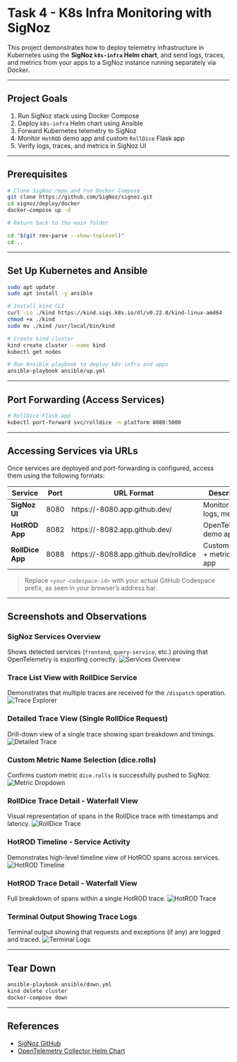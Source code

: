 # Task 4 - K8s Infra Monitoring with SigNoz

This project demonstrates how to deploy telemetry infrastructure in Kubernetes using the **SigNoz `k8s-infra` Helm chart**, and send logs, traces, and metrics from your apps to a SigNoz instance running separately via Docker.

---

## Project Goals

1. Run SigNoz stack using Docker Compose
2. Deploy `k8s-infra` Helm chart using Ansible
3. Forward Kubernetes telemetry to SigNoz
4. Monitor `HotROD` demo app and custom `RollDice` Flask app
5. Verify logs, traces, and metrics in SigNoz UI

---

## Prerequisites

```bash
# Clone SigNoz repo and run Docker Compose
git clone https://github.com/SigNoz/signoz.git
cd signoz/deploy/docker
docker-compose up -d

# Return back to the main folder

cd "$(git rev-parse --show-toplevel)"
cd ..
```

---

## Set Up Kubernetes and Ansible

```bash
sudo apt update
sudo apt install -y ansible

# Install kind CLI
curl -Lo ./kind https://kind.sigs.k8s.io/dl/v0.22.0/kind-linux-amd64
chmod +x ./kind
sudo mv ./kind /usr/local/bin/kind

# Create kind cluster
kind create cluster --name kind
kubectl get nodes

# Run Ansible playbook to deploy k8s-infra and apps
ansible-playbook ansible/up.yml
```

---

## Port Forwarding (Access Services)

```bash
# RollDice Flask app
kubectl port-forward svc/rolldice -n platform 8088:5000
```
---

## Accessing Services via URLs

Once services are deployed and port-forwarding is configured, access them using the following formats:

| Service           | Port   | URL Format                                                                   | Description                       |
|-------------------|--------|------------------------------------------------------------------------------|-----------------------------------|
| **SigNoz UI**     | 8080   | https://<your-codespace-id>-8080.app.github.dev/                             | Monitor traces, logs, metrics     |
| **HotROD App**    | 8082   | https://<your-codespace-id>-8082.app.github.dev/                             | OpenTelemetry demo app            |
| **RollDice App**  | 8088   | https://<your-codespace-id>-8088.app.github.dev/rolldice                     | Custom trace + metric Flask app   |

> Replace `<your-codespace-id>` with your actual GitHub Codespace prefix, as seen in your browser’s address bar.

---

## Screenshots and Observations

### SigNoz Services Overview
Shows detected services (`frontend`, `query-service`, etc.) proving that OpenTelemetry is exporting correctly.
![Services Overview](screenshots/services-overview.png)

### Trace List View with RollDice Service
Demonstrates that multiple traces are received for the `/dispatch` operation.
![Trace Explorer](screenshots/traces-explorer-rolldice.png)

### Detailed Trace View (Single RollDice Request)
Drill-down view of a single trace showing span breakdown and timings.
![Detailed Trace](screenshots/trace-detail-view-rolldice.png)

### Custom Metric Name Selection (dice.rolls)
Confirms custom metric `dice.rolls` is successfully pushed to SigNoz.
![Metric Dropdown](screenshots/metric-name-dropdown.png)

### RollDice Trace Detail - Waterfall View
Visual representation of spans in the RollDice trace with timestamps and latency.
![RollDice Trace](screenshots/rolldice-trace-waterfall.png)

### HotROD Timeline - Service Activity
Demonstrates high-level timeline view of HotROD spans across services.
![HotROD Timeline](screenshots/hotrod-timeline-service.png)

### HotROD Trace Detail - Waterfall View
Full breakdown of spans within a single HotROD trace.
![HotROD Trace](screenshots/hotrod-trace-waterfall.png)

### Terminal Output Showing Trace Logs
Terminal output showing that requests and exceptions (if any) are logged and traced.
![Terminal Logs](screenshots/terminal-output.png)

---

## Tear Down

```bash
ansible-playbook ansible/down.yml
kind delete cluster
docker-compose down
```

---

## References

- [SigNoz GitHub](https://github.com/SigNoz/signoz)
- [OpenTelemetry Collector Helm Chart](https://github.com/open-telemetry/opentelemetry-helm-charts)
